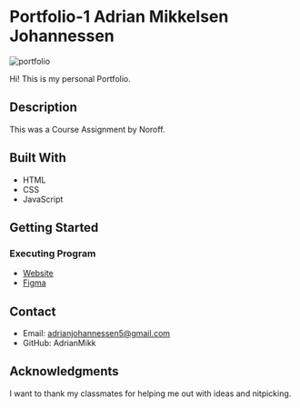 # Portfolio-1 Adrian Mikkelsen Johannessen 

![portfolio](https://github.com/AdrianMikk/VSCode-RainyDays/assets/113434165/c837c6ce-7efc-47b3-8ea1-001d85401281)

Hi! This is my personal Portfolio.

## Description 

This was a Course Assignment by Noroff. 

## Built With

* HTML
* CSS
* JavaScript

## Getting Started 
### Executing Program 

* [Website](https://adrianmikk-portfolio.netlify.app/)
* [Figma](https://www.figma.com/file/OuAlAmIPflLKGDuHBNdbaD/Portfolio-1?type=design&node-id=0%3A1&t=NHrk4oEyW3xOajzg-1)

## Contact 

* Email: adrianjohannessen5@gmail.com
* GitHub: AdrianMikk

## Acknowledgments 

I want to thank my classmates for helping me out with ideas and nitpicking.
